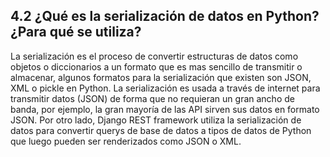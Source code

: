 ## 4.2 ¿Qué es la serialización de datos en Python? ¿Para qué se utiliza?
La serialización es el proceso de convertir estructuras de datos como objetos o diccionarios a un formato que es mas sencillo de transmitir o almacenar, 
algunos formatos para la serialización que existen son JSON, XML o pickle en Python.
La serialización es usada a través de internet para transmitir datos (JSON) de forma que no requieran un gran ancho de banda, por ejemplo, 
la gran mayoría de las API sirven sus datos en formato JSON. 
Por otro lado, Django REST framework utiliza la serialización de datos para convertir querys de base de datos a tipos de datos de Python 
que luego pueden ser renderizados como JSON o XML.
